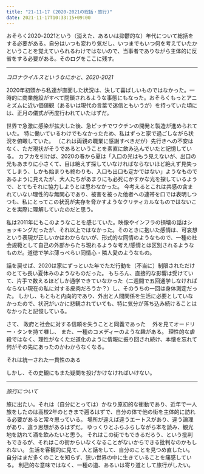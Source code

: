 ```yaml
---
title: "21-11-17 (2020-2021の総括・旅行)"
date: 2021-11-17T10:33:15+09:00
---
```

おそらく2020ｰ2021という（消えた、あるいは抑鬱的な）年代について総括をする必要がある。自分はいつも変わり気だし、いつまでもいつ何を考えていたかということを覚えていられるわけではないので、当事者でありながら主体的に反省をする必要がある。そのログをここに残す。 

---
*コロナウイルスというなにかと、2020-2021*

2020年初頭から私達が直面した状況は、決して喜ばしいものではなかった。一時的に商業施設がすべて閉鎖されるような事態にもなった。おそらくもっとアニミズムに近い価値観（あるいは現代の言葉で迷信ともいうが）を持っていた頃には、正月の儀式が再度行われていたはずだ。

世界で急激に感染が拡大した後、急ピッチでワクチンの開発と製造が進められていた。
特に働いているわけでもなかったため、私はずっと家で過ごしながら状況を俯瞰していた。
（これは両親の職業に感謝すべきだが）先行きへの不安はなく、ただ現状がそうであるということを素直に飲み込んでいたと記憶している。
カフカを引けば、2020の春から夏は「入口の光はもう見えないが、出口の光もあまりに小さくて、目は絶えず探していなければならないほど絶えず見失ってしまう、しかも始まりも終わりも、入口も出口も定かではない」ようなものであるように見えたが、大人たちがあまりにも必死にかすかな光を探しているようで、とてもそれに協力しようとは思わなかった。
今考えるとこれは共感の含まれていない理性的な無関心であり、被害を被った他者への連帯を口では表明しつつも、私にとってこの状況が実存を脅かすようなクリティカルなものではないことを実際に理解していたのだと思う。

私は2011年にもこのようなことを感じていた。映像やインフラの損壊の話はショッキングだったが、それ以上ではなかった。そのときに抱いた感情は、可哀想という表現が正しいかはわからないが、形式的な同情のようなもので、一種の社会規範として自己の外部からたち現れるような考え/感情とは区別されるようなものだ。道徳で学ぶ薄っぺらい同情心・隣人愛のようなもの。

話を戻せば、2020は家にずっといた年でただ行動を（不当に）制限されただけのとても長い夏休みのようなものだった。
もちろん、直接的な影響は受けていて、片手で数えるほどしか通学できていなかった（二週間で五回通学しなければならない現在の私に対する皮肉だろうか？）し、そのうちの一回は身体測定だった。
しかし、もともと内向的であり、外出と人間関係を生活に必要としていなかったので、状況がいかに悲観されていても、特に気分が落ち込み続けることはなかったと記憶している。

さて、 政府と社会に対する信頼を失うことと同義であった
　外を見てオードリー・タンを持て囃し、
また、一種のコメディーのような趣がある。
理性的な虐殺ではなく、理性がなくただ道化のように情報に振り回され続け、本懐を忘れて何がその先にあったのかわからなくなる。


それは統一された一貫性のある　

しかし、その史観にもまた疑問を投げかけなければいけない。

---

*旅行について*

旅に出たい。それは（自分にとっては）かなり原初的な衝動であり、近年で一人旅をしたのは高校2年のときまで遡るはずで、自分の体で他の街を主体的に訪れる必要があると常々思っている。
場所が違えば違うエートスがあり、違う論理があり、違う思想があるはずだ。
ゆっくりとふらふらしながら本を読み、観光地を訪れて酒を飲みたいと思う。
それはこの街でもできるだろう、という批判もできるが、それはこの街からいなくなることがないからできる批判なのかもしれない。
生活を客観的に見て、人と話をして、自分のことを見つめ直したい。
自分はまだ多くのことを知らず、狭い世界の中に生きていることを痛感している。
利己的な意味ではなく、一種の道、あるいは寄り道として旅行がしたい。
